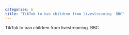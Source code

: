 ```yaml
---
categories: b
title: "TikTok to ban children from livestreaming  BBC"
---
```

TikTok to ban children from livestreaming&nbsp;&nbsp;BBC